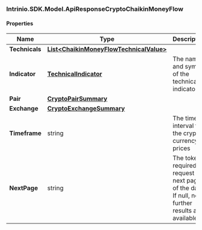 [//]: # (CLASS:Intrinio.SDK.Model.ApiResponseCryptoChaikinMoneyFlow)

[//]: # (KIND:object)

### Intrinio.SDK.Model.ApiResponseCryptoChaikinMoneyFlow
#### Properties

[//]: # (START_DEFINITION)

Name | Type | Description
------------ | ------------- | -------------
**Technicals** | [**List&lt;ChaikinMoneyFlowTechnicalValue&gt;**](ChaikinMoneyFlowTechnicalValue.md) |  &nbsp;
**Indicator** | [**TechnicalIndicator**](TechnicalIndicator.md) | The name and symbol of the technical indicator &nbsp;
**Pair** | [**CryptoPairSummary**](CryptoPairSummary.md) |  &nbsp;
**Exchange** | [**CryptoExchangeSummary**](CryptoExchangeSummary.md) |  &nbsp;
**Timeframe** | string | The time interval for the crypto currency prices &nbsp;
**NextPage** | string | The token required to request the next page of the data. If null, no further results are available. &nbsp;

[//]: # (END_DEFINITION)


[//]: # (CONTAINED_CLASS:Intrinio.SDK.Model.ChaikinMoneyFlowTechnicalValue)


[//]: # (CONTAINED_CLASS:Intrinio.SDK.Model.TechnicalIndicator)


[//]: # (CONTAINED_CLASS:Intrinio.SDK.Model.CryptoPairSummary)


[//]: # (CONTAINED_CLASS:Intrinio.SDK.Model.CryptoExchangeSummary)


